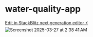 # water-quality-app

[Edit in StackBlitz next generation editor ⚡️](https://stackblitz.com/~/github.com/YourPalZack/water-quality-app)![Screenshot 2025-03-27 at 2 38 41 AM](https://github.com/user-attachments/assets/3b255f66-491d-43a0-ae1a-f77c60144f38)
